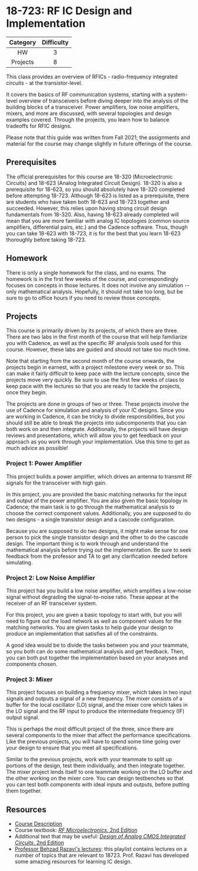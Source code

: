 # 18-723: RF IC Design and Implementation

| Category | Difficulty |
|:-:       | :-:        |
| HW       | 3          |
| Projects | 8          |

This class provides an overview of RFICs - radio-frequency integrated circuits - at the transistor-level.

It covers the basics of RF communication systems, starting with a system-level overview of transceivers before diving deeper into the analysis of the building blocks of a transceiver. Power amplifiers, low noise amplifiers, mixers, and more are discussed, with several topologies and design examples covered. Through the projects, you learn how to balance tradeoffs for RFIC designs.

Please note that this guide was written from Fall 2021; the assignments and material for the course may change slightly in future offerings of the course.

## Prerequisites

The official prerequisites for this course are 18-320 (Microelectronic Circuits) and 18-623 (Analog Integrated Circuit Design). 18-320 is also a prerequisite for 18-623, so you should absolutely have 18-320 completed before attempting 18-723. Although 18-623 is listed as a prerequisite, there are students who have taken both 18-623 and 18-723 together and succeeded. However, this relies upon having strong circuit design fundamentals from 18-320. Also, having 18-623 already completed will mean that you are more familiar with analog IC topologies (common source amplifiers, differential pairs, etc.) and the Cadence software. Thus, though you can take 18-623 with 18-723, it is for the best that you learn 18-623 thoroughly before taking 18-723.

## Homework

There is only a single homework for the class, and no exams. The homework is in the first few weeks of the course, and correspondingly focuses on concepts in those lectures. It does not involve any simulation -- only mathematical analysis. Hopefully, it should not take too long, but be sure to go to office hours if you need to review those concepts.

## Projects

This course is primarily driven by its projects, of which there are three. There are two labs in the first month of the course that will help familiarize you with Cadence, as well as the specific RF analysis tools used for this course. However, these labs are guided and should not take too much time.

Note that starting from the second month of the course onwards, the projects begin in earnest, with a project milestone every week or so. This can make it fairly difficult to keep pace with the lecture concepts, since the projects move very quickly. Be sure to use the first few weeks of class to keep pace with the lectures so that you are ready to tackle the projects, once they begin.

The projects are done in groups of two or three. These projects involve the use of Cadence for simulation and analysis of your IC designs. Since you are working in Cadence, it can be tricky to divide responsibilities, but you should still be able to break the projects into subcomponents that you can both work on and then integrate.
Additionally, the projects will have design reviews and presentations, which will allow you to get feedback on your approach as you work through your implementation. Use this time to get as much advice as possible!

### Project 1: Power Amplifier

This project builds a power amplifier, which drives an antenna to transmit RF signals for the transceiver with high gain.

In this project, you are provided the basic matching networks for the input and output of the power amplifier. You are also given the basic topology in Cadence; the main task is to go through the mathematical analysis to choose the correct component values. Additionally, you are supposed to do two designs - a single transistor design and a cascode configuration.

Because you are supposed to do two designs, it might make sense for one person to pick the single transistor design and the other to do the cascode design. The important thing is to work through and understand the mathematical analysis before trying out the implementation. Be sure to seek feedback from the professor and TA to get any clarification needed before simulating.

### Project 2: Low Noise Amplifier

This project has you build a low noise amplifier, which amplifies a low-noise signal without degrading the signal-to-noise ratio. These appear at the receiver of an RF transceiver system.

For this project, you are given a basic topology to start with, but you will need to figure out the load network as well as component values for the matching networks. You are given tasks to help guide your design to produce an implementation that satisfies all of the constraints.

A good idea would be to divide the tasks between you and your teammate, so you both can do some mathematical analysis and get feedback. Then, you can both put together the implementation based on your analyses and components chosen.

### Project 3: Mixer

This project focuses on building a frequency mixer, which takes in two input signals and outputs a signal of a new frequency. The mixer consists of a buffer for the local oscillator (LO) signal, and the mixer core which takes in the LO signal and the RF input to produce the intermediate frequency (IF) output signal.

This is perhaps the most difficult project of the three, since there are several components to the mixer that affect the performance specifications. Like the previous projects, you will have to spend some time going over your design to ensure that you meet all specifications.

Similar to the previous projects, work with your teammate to split up portions of the design, test them individually, and then integrate together. The mixer project lends itself to one teammate working on the LO buffer and the other working on the mixer core. You can design testbenches so that you can test both components with ideal inputs and outputs, before putting them together.

## Resources

- [Course Description](https://courses.ece.cmu.edu/18723)
- Course textbook: [_RF Microelectronics_, 2nd Edition](https://amzn.to/3b4V4bn)
- Additional text that may be useful: [_Design of Analog CMOS Integrated Circuits_, 2nd Edition](https://amzn.to/3xzYY3v)
- [Professor Behzad Razavi's lectures](https://www.youtube.com/playlist?list=PLyYrySVqmyVPzvVlPW-TTzHhNWg1J_0LU): this playlist contains lectures on a number of topics that are relevant to 18723. Prof. Razavi has developed some amazing resources for learning IC design.
